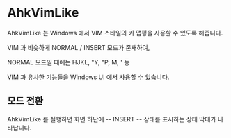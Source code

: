 # AhkVimLike

AhkVimLike 는 Windows 에서 VIM 스타일의 키 맵핑을 사용할 수 있도록 해줍니다.

VIM 과 비슷하게 NORMAL / INSERT 모드가 존재하여, 

NORMAL 모드일 때에는 HJKL, "Y, "P, M, ' 등 

VIM 과 유사한 기능들을 Windows UI 에서 사용할 수 있습니다.

## 모드 전환

AhkVimLike 를 실행하면 화면 하단에 -- INSERT -- 상태를 표시하는 상태 막대가 나타납니다.

